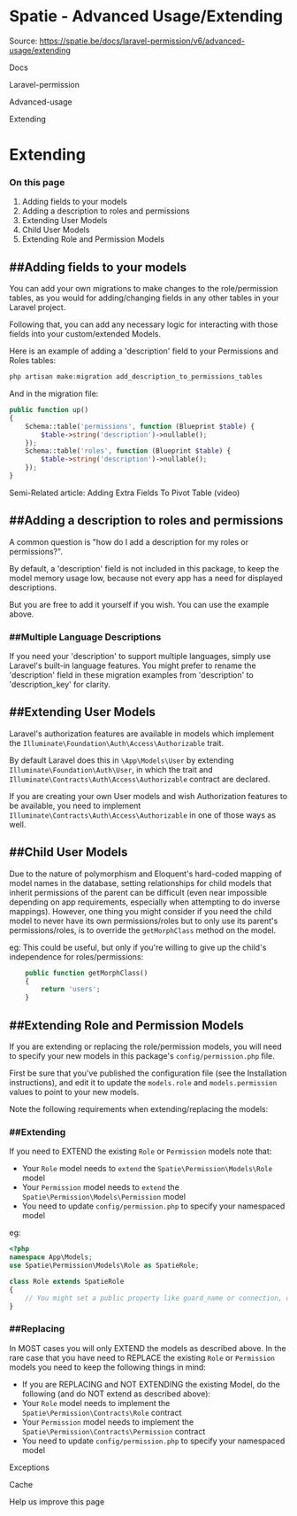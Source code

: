 # Spatie - Advanced Usage/Extending

Source: https://spatie.be/docs/laravel-permission/v6/advanced-usage/extending

Docs

Laravel-permission

Advanced-usage

Extending

Extending
=========

### On this page

1. Adding fields to your models
2. Adding a description to roles and permissions
3. Extending User Models
4. Child User Models
5. Extending Role and Permission Models

##Adding fields to your models
------------------------------

You can add your own migrations to make changes to the role/permission tables, as you would for adding/changing fields in any other tables in your Laravel project.

Following that, you can add any necessary logic for interacting with those fields into your custom/extended Models.

Here is an example of adding a 'description' field to your Permissions and Roles tables:

```php
php artisan make:migration add_description_to_permissions_tables
```
And in the migration file:

```php
public function up()
{
    Schema::table('permissions', function (Blueprint $table) {
        $table->string('description')->nullable();
    });
    Schema::table('roles', function (Blueprint $table) {
        $table->string('description')->nullable();
    });
}
```
Semi-Related article: Adding Extra Fields To Pivot Table (video)

##Adding a description to roles and permissions
-----------------------------------------------

A common question is "how do I add a description for my roles or permissions?".

By default, a 'description' field is not included in this package, to keep the model memory usage low, because not every app has a need for displayed descriptions.

But you are free to add it yourself if you wish. You can use the example above.

### ##Multiple Language Descriptions

If you need your 'description' to support multiple languages, simply use Laravel's built-in language features. You might prefer to rename the 'description' field in these migration examples from 'description' to 'description\_key' for clarity.

##Extending User Models
-----------------------

Laravel's authorization features are available in models which implement the `Illuminate\Foundation\Auth\Access\Authorizable` trait.

By default Laravel does this in `\App\Models\User` by extending `Illuminate\Foundation\Auth\User`, in which the trait and `Illuminate\Contracts\Auth\Access\Authorizable` contract are declared.

If you are creating your own User models and wish Authorization features to be available, you need to implement `Illuminate\Contracts\Auth\Access\Authorizable` in one of those ways as well.

##Child User Models
-------------------

Due to the nature of polymorphism and Eloquent's hard-coded mapping of model names in the database, setting relationships for child models that inherit permissions of the parent can be difficult (even near impossible depending on app requirements, especially when attempting to do inverse mappings). However, one thing you might consider if you need the child model to never have its own permissions/roles but to only use its parent's permissions/roles, is to override the `getMorphClass` method on the model.

eg: This could be useful, but only if you're willing to give up the child's independence for roles/permissions:

```php
    public function getMorphClass()
    {
        return 'users';
    }
```
##Extending Role and Permission Models
--------------------------------------

If you are extending or replacing the role/permission models, you will need to specify your new models in this package's `config/permission.php` file.

First be sure that you've published the configuration file (see the Installation instructions), and edit it to update the `models.role` and `models.permission` values to point to your new models.

Note the following requirements when extending/replacing the models:

### ##Extending

If you need to EXTEND the existing `Role` or `Permission` models note that:

* Your `Role` model needs to `extend` the `Spatie\Permission\Models\Role` model
* Your `Permission` model needs to `extend` the `Spatie\Permission\Models\Permission` model
* You need to update `config/permission.php` to specify your namespaced model

eg:

```php
<?php
namespace App\Models;
use Spatie\Permission\Models\Role as SpatieRole;

class Role extends SpatieRole
{
    // You might set a public property like guard_name or connection, or override other Eloquent Model methods/properties
}
```
### ##Replacing

In MOST cases you will only EXTEND the models as described above.
In the rare case that you have need to REPLACE the existing `Role` or `Permission` models you need to keep the following things in mind:

* If you are REPLACING and NOT EXTENDING the existing Model, do the following (and do NOT extend as described above):
* Your `Role` model needs to implement the `Spatie\Permission\Contracts\Role` contract
* Your `Permission` model needs to implement the `Spatie\Permission\Contracts\Permission` contract
* You need to update `config/permission.php` to specify your namespaced model

Exceptions

Cache

Help us improve this page